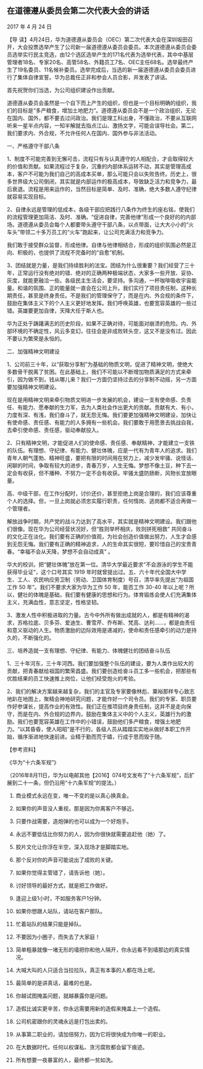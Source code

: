 ## 在道德遵从委员会第二次代表大会的讲话

2017 年 4 月 24 日



【导  读】4月24日，华为道德遵从委员会（OEC）第二次代表大会在深圳坂田召开，大会投票选举产生了公司新一届道德遵从委员会委员。本次道德遵从委员会委员选举实行民主竞选，由12个选区选举产生的171名代表为选举代表，其中中基层管理者18名、专家20名、高管58名、外籍员工7名、OEC主任68名。选举最终产生了19名委员、11名候补委员。选举完成后，当选的新一届道德遵从委员会委员进行了集体自律宣誓。华为总裁任正非和参会人员合影，并发表了讲话。

首先祝贺你们当选，为公司组织建设作出贡献。

道德遵从委员会虽然是一个自下而上产生的组织，但也是一个目标明确的组织，我们的目标是“多产粮食，增加土地肥力”。道德遵从委员会不是一个政治组织，无论在国内、国外，都不要去过问政治。我们是理工科出身，不懂政治，不要从互联网听来一星半点内容，一知半解就去指点江山、激扬文字，可能会误导社会。第二，我们要求内、外合规，不允许任何人在国内、国外参与非法活动。

一、严格遵守干部八条

1、制度不可能完善到无懈可击，流程只有与认真遵守的人相配合，才会取得较大的价值和贡献。如果流程过于复杂，沉重的内部体系运转不动，其实是管理高成本，客户不可能为我们自己的高成本买单，那么可能只会以失败告终。历史上，很多世界级大公司倒闭，其实就是内部运作的极高成本，导致缺乏活力和竞争力，最后衰退。流程是用来运作的，当然目标是简单、及时、准确，绝大多数人遵守纪律就容易实现目标。

2、自律永远是管理的低成本，各级干部应把践行八条作为终生的座右铭，使我们的流程管理更加简洁、及时、准确。“促进自律，完善他律”形成一个良好的的内部场。道德遵从委员会每个人都要带头遵守干部八条，以点带面，让大大小小的“火车头”带领二十多万员工的“火车”跑起来，让公司充满活力和竞争力。

我们敢于接受群众监督，形成他律。自律与他律相结合，形成的组织氛围必然是正向、积极的，也提供了流程不完备时的“自愈”机制。

3、团结就是力量，是我们持续胜利的法宝。团结为什么很重要？我们经营了三十年，正常运行没有绝对的错、绝对的正确两种极端状态，大家多一些开放、妥协、灰度，就能更融洽一些。各级民主生活会，要坚持。多沟通，一杯咖啡吸收宇宙能量。和谐的氛围、正的能量就一直会在公司上升。我们实行了项目责任制，这种长期责任，甚至是终身责任。不是我们的管理保守了，而是在内、外合规的条件下，鼓励在集体主义下的个人主义更好地发挥。我们呼唤英雄，也要宽容英雄的一些过错。英雄要更加自律，天降大任于斯人也。

华为正处于踌躇满志的历史阶段，如果不正确对待，可能面对崩溃的危险。内、外部环境的不确定性，风云多变幻，往往会是非成败转头空，这又不是没有过。因此不要认为繁荣是永恒的。

二、加强精神文明建设

1、公司前三十年，以“获取分享制”为基础的物质文明，促进了精神文明，使绝大多数骨干脱离了贫困。在此基础上，我们不可能以不断增加物质满足的方式来牵引，因为做不到，钱从哪儿来？我们一方面仍坚持过去的分享制不动摇，另一方面要加强精神文明建设。

现在是用精神文明来牵引物质文明进一步发展的机会，建设一支有使命感、负责任、有能力、愿奉献的生力军，去为人类社会作出更大的贡献。贡献有大、有小，力度有深、有浅，我们奋斗了，就无怨无悔。我们要更加强精神文明建设，加快让有使命感、责任感、有能力的人多拥有一些机会。我们要敢于用愿景去挑战自我，去牵引使命感、责任感，驱动奉献投入。

2、只有精神文明，才能促进人们的使命感、责任感、奉献精神，才能建立一支铁的队伍。有理想、守纪律、有能力、健壮体魄，应是一代有为青年人的追求。我们青年人朝气蓬勃、精神旺盛，要把有限的时间用在努力上，减少发牢骚、说怪话、闲聊的时间，争取有较大的进步，青春万岁，人生无悔。梦想不像土豆，种下去一定会有收获，但不播种、不努力一定不会有收获。牢骚太盛防肠断，风物长宜放眼量。

高、中级干部，在工作分配时，讨价还价，甚至拒绝上岗是合理的，我们应该尊重个人的选择。但，一旦上岗就必须忠实履行职责，任何惰岗、逃岗都不适合再做一个管理者。

解放战争时期，共产党的战斗力达到了高水平，其实就是精神文明建设。我们跟他们很像。现在华为公司经营状况好，但“胜则举杯相庆，败则拼死相救” 共同奋斗的文化正在淡化。我们要有正确的价值观，为社会创造价值做出努力，人生才会感到无怨无悔。我们要有正确的精神追求，人的生命其实很短，要珍惜自己的宝贵青春。“幸福不会从天降，梦想不会自动成真” 。

华大的校训，把“健壮体魄”放在第一位。清华大学最近要求“不会游泳的学生不能获得毕业证”，这个口号其实 1919 年时就曾提出过。五、六十年代全国大中学生、工人、农民响应劳卫制（劳动、卫国体育制度）号召，清华率先提出“为祖国工作 50 年”。我们不要求大家为华为工作 50 年，能否工作 30-40 年以上呢？所以，健壮的体魄是基础，我们要有健康的思想和行为。体育锻炼会使人们充满集体主义，充满血性，意志坚定，性格坚韧。

3、激发人性中积极进取的力量。古今中外所有做出成就的人，都是有精神的渴求，苏格拉底、贝多芬、爱迪生、曹雪芹、乔布斯、梵高、达利……，都是由责任和意义驱动的人生。物质激励的边际效用是递减的，使命和责任感牵引的动力是持久的，不断强化的。

三、培养造就一支有理想、守纪律、有能力、体魄健壮的团结奋斗队伍

1、三十年河东，三十年河西。我们要加强整个队伍的建设，要为人类作出较大的贡献，把青春献给祖国的繁荣昌盛。我们要创造给奋斗员工多一些机会，把那些有优胜结果的员工快速推上岗位，让他们经受炮火的考验。

2、我们的解决方案越来越复杂，我们的主官及专家要像林彪、粟裕那样专心致志地趴在地图上，聚精会神地研究问题，才能作好一个司令员。我们的专家、职员要作好参谋长，提高作业的有效性。我们正在推项目终身责任制，这并不是走向保守，而是在内、外合规的边界内，鼓励在集体主义中的个人主义，英雄行为的激励。我们也要宽容英雄在工作中的小错误，鼓励他们多产粮食，增强土地肥力。“以其昏昏，使人昭昭”是不行的，各级人员从踏踏实实地从做好本职工作开始，循序渐进地快速前进。业精于勤而荒于嬉，行成于思而毁于随。



【参考资料】

《华为“十六条军规”》



（2016年8月11日，华为以电邮其他【2016】074号文发布了“十六条军规”，后扩展到二十一条，但仍沿用“十六条军规“的提法。）

1. 商业模式永远在变，唯一不变的是以真心换真金。

2. 如果你的声音没人重视，那是因为你离客户不够近。

3. 只要作战需要，造炮弹的也可以成为一个好炮手。

4. 永远不要低估比你努力的人，因为你很快就需要追赶他（她）了。

5. 胶片文化让你浮在半空，深入现场才是脚踏实地。

6. 那个反对你的声音可能说出了成败的关键。

7. 如果你觉得主管错了，请告诉他（她）。

8. 讨好领导的最好方式，就是把工作做好。

9. 逢迎上级1小时，不如服务客户1分钟。

10. 如果你想跟人站队，请站在客户那队。

11. 忙着站队的结果只能是掉队。

12. 不要因为小圈子，而失去了大家庭！

13. 简单粗暴就像一堵无形的墙把你和他人隔开，你永远看不到墙那边的真实情况。

14. 大喊大叫的人只适合当拉拉队，真正有本事的人都在场上呢。

15. 最简单的是讲真话，最难的也是。

16. 你越试图掩盖问题，就越暴露你是问题。

17. 造假比诚实更辛苦，你永远需要用新的造假来掩盖上一个造假。

18. 公司机密跟你的灵魂永远是打包出卖的。

19. 从事第二职业的，请加倍努力，因为它将很快成为你唯一的职业。

20. 在大数据时代，任何以权谋私、贪污腐败都会留下痕迹。

21. 所有想要一夜暴富的人，最终都一贫如洗。
